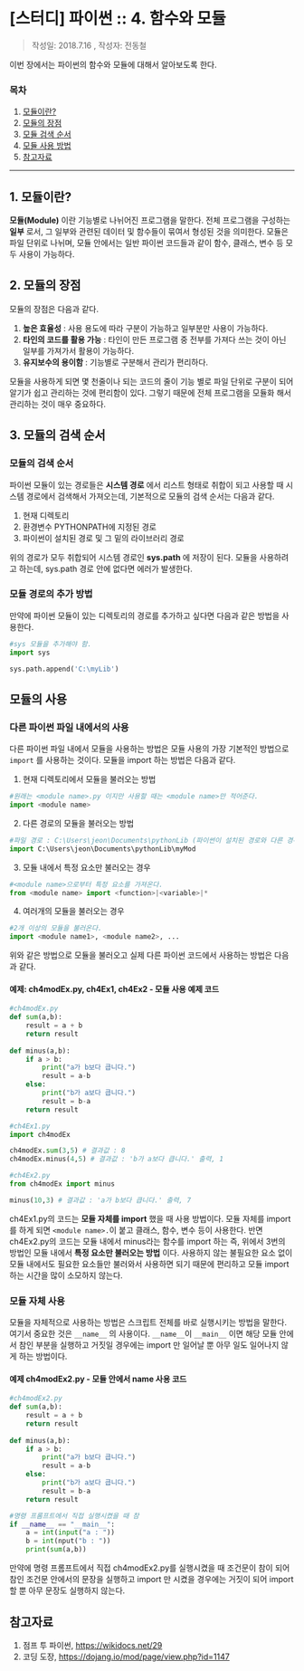 # [스터디] 파이썬 :: 4. 함수와 모듈
> 작성일: 2018.7.16 , 작성자: 전동철

이번 장에서는 파이썬의 함수와 모듈에 대해서 알아보도록 한다.

### 목차
1. [모듈이란?](#m1)
2. [모듈의 장점](#m2)
3. [모듈 검색 순서](#m3)
4. [모듈 사용 방법](#m4)
5. [참고자료](#m5)

---
 
## 1. 모듈이란? <a name="m1"/>

**모듈(Module)** 이란 기능별로 나뉘어진 프로그램을 말한다. 전체 프로그램을 구성하는 **일부** 로서, 그 일부와 관련된 데이터 및 함수들이 묶여서 형성된 것을 의미한다. 모듈은 파일 단위로 나뉘며, 모듈 안에서는 일반 파이썬 코드들과 같이 함수, 클래스, 변수 등 모두 사용이 가능하다.

## 2. 모듈의 장점 <a name="m2"/>

모듈의 장점은 다음과 같다.

1. **높은 효율성** : 사용 용도에 따라 구분이 가능하고 일부분만 사용이 가능하다.
2. **타인의 코드를 활용 가능** : 타인이 만든 프로그램 중 전부를 가져다 쓰는 것이 아닌 일부를 가져가서 활용이 가능하다.
3. **유지보수의 용이함** : 기능별로 구분해서 관리가 편리하다.

모듈을 사용하게 되면 몇 천줄이나 되는 코드의 줄이 기능 별로 파일 단위로 구분이 되어 알기가 쉽고 관리하는 것에 편리함이 있다. 그렇기 때문에 전체 프로그램을 모듈화 해서 관리하는 것이 매우 중요하다.

## 3. 모듈의 검색 순서 <a name="m3"/>

### 모듈의 검색 순서

파이썬 모듈이 있는 경로들은 **시스템 경로** 에서 리스트 형태로 취합이 되고 사용할 때 시스템 경로에서 검색해서 가져오는데, 기본적으로 모듈의 검색 순서는 다음과 같다.

1. 현재 디렉토리
2. 환경변수 PYTHONPATH에 지정된 경로
3. 파이썬이 설치된 경로 및 그 밑의 라이브러리 경로

위의 경로가 모두 취합되어 시스템 경로인 **sys.path** 에 저장이 된다. 모듈을 사용하려고 하는데, sys.path 경로 안에 없다면 에러가 발생한다.

### 모듈 경로의 추가 방법

만약에 파이썬 모듈이 있는 디렉토리의 경로를 추가하고 싶다면 다음과 같은 방법을 사용한다.

```python
#sys 모듈을 추가해야 함.
import sys

sys.path.append('C:\myLib')
```

## 모듈의 사용 <a name="m4"/>

### 다른 파이썬 파일 내에서의 사용

다른 파이썬 파일 내에서 모듈을 사용하는 방법은 모듈 사용의 가장 기본적인 방법으로 `import` 를 사용하는 것이다. 모듈을 import 하는 방법은 다음과 같다.

1. 현재 디렉토리에서 모듈을 불러오는 방법

```python
#원래는 <module name>.py 이지만 사용할 때는 <module name>만 적어준다.
import <module name>
```

2. 다른 경로의 모듈을 불러오는 방법

```python
#파일 경로 : C:\Users\jeon\Documents\pythonLib (파이썬이 설치된 경로와 다른 경우)
import C:\Users\jeon\Documents\pythonLib\myMod
```

3. 모듈 내에서 특정 요소만 불러오는 경우

```python
#<module name>으로부터 특정 요소를 가져온다.
from <module name> import <function>|<variable>|*
```

4. 여러개의 모듈을 불러오는 경우

```python
#2개 이상의 모듈을 불러온다.
import <module name1>, <module name2>, ...
```

위와 같은 방법으로 모듈을 불러오고 실제 다른 파이썬 코드에서 사용하는 방법은 다음과 같다.

#### 예제: ch4modEx.py, ch4Ex1, ch4Ex2 - 모듈 사용 예제 코드

```python
#ch4modEx.py
def sum(a,b):
    result = a + b
    return result
    
def minus(a,b):
    if a > b:
        print("a가 b보다 큽니다.")
        result = a-b
    else:
        print("b가 a보다 큽니다.")
        result = b-a
    return result
```

```python
#ch4Ex1.py
import ch4modEx

ch4modEx.sum(3,5) # 결과값 : 8
ch4modEx.minus(4,5) # 결과값 : 'b가 a보다 큽니다.' 출력, 1
```

```python
#ch4Ex2.py
from ch4modEx import minus

minus(10,3) # 결과값 : 'a가 b보다 큽니다.' 출력, 7
```

ch4Ex1.py의 코드는 **모듈 자체를 import** 했을 때 사용 방법이다. 모듈 자체를 import를 하게 되면 `<module name>.`이 붙고 클래스, 함수, 변수 등이 사용한다. 반면 ch4Ex2.py의 코드는 모듈 내에서 minus라는 함수를 import 하는 즉, 위에서 3번의 방법인 모듈 내에서 **특정 요소만 불러오는 방법** 이다. 사용하지 않는 불필요한 요소 없이 모듈 내에서도 필요한 요소들만 불러와서 사용하면 되기 때문에 편리하고 모듈 import 하는 시간을 많이 소모하지 않는다.

### 모듈 자체 사용

모듈을 자체적으로 사용하는 방법은 스크립트 전체를 바로 실행시키는 방법을 말한다. 여기서 중요한 것은 `__name__` 의 사용이다. `__name__`이 `__main__` 이면 해당 모듈 안에서 참인 부분을 실행하고 거짓일 경우에는 import 만 일어날 뿐 아무 일도 일어나지 않게 하는 방법이다.

#### 예제 ch4modEx2.py - 모듈 안에서 __name__ 사용 코드

```python
#ch4modEx2.py
def sum(a,b):
    result = a + b
    return result
    
def minus(a,b):
    if a > b:
        print("a가 b보다 큽니다.")
        result = a-b
    else:
        print("b가 a보다 큽니다.")
        result = b-a
    return result

#명령 프롬프트에서 직접 실행시켰을 때 참
if __name__ == "__main__":
    a = int(input("a : "))
    b = int(nput("b : "))
    print(sum(a,b))
```

만약에 명령 프롬프트에서 직접 ch4modEx2.py를 실행시켰을 때 조건문이 참이 되어 참인 조건문 안에서의 문장을 실행하고 import 만 시켰을 경우에는 거짓이 되어 import 할 뿐 아무 문장도 실행하지 않는다.

## 참고자료 <a name="m5"/>

1. 점프 투 파이썬, https://wikidocs.net/29
2. 코딩 도장, https://dojang.io/mod/page/view.php?id=1147

